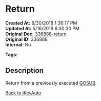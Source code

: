 # Return

**Created At:** 8/30/2018 1:36:17 PM  
**Updated At:** 5/16/2019 6:30:30 PM  
**Original Doc:** [336888-return](https://docs.jbase.com/48575-jkeyauto/336888-return)  
**Original ID:** 336888  
**Internal:** No  

**Tags:**
<badge text='program profiling' vertical='middle' />

## Description

Return from a previously executed [GOSUB](https://https://static.zumasys.com/jbase/r99/knowledgebase/manuals/3.0/30manpages/man/jke2_JKEYAUTO.GOSUB.htm).

[Back to jKeyAuto](./../README.md)

  
<PageFooter />
